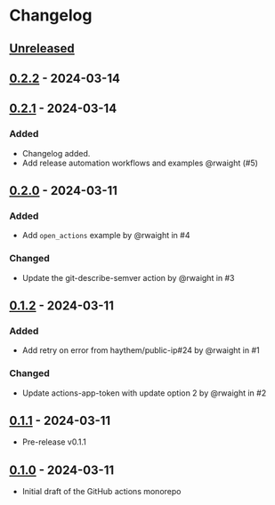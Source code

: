 # Changelog

## [Unreleased]

## [0.2.2] - 2024-03-14

## [0.2.1] - 2024-03-14

### Added

- Changelog added.
- Add release automation workflows and examples @rwaight (#5)

## [0.2.0] - 2024-03-11

### Added

- Add `open_actions` example by @rwaight in #4

### Changed

- Update the git-describe-semver action by @rwaight in #3

## [0.1.2] - 2024-03-11

### Added

- Add retry on error from haythem/public-ip#24 by @rwaight in #1

### Changed

- Update actions-app-token with update option 2 by @rwaight in #2

## [0.1.1] - 2024-03-11

- Pre-release v0.1.1

## [0.1.0] - 2024-03-11

- Initial draft of the GitHub actions monorepo

[Unreleased]: https://github.com/rwaight/actions/compare/v0.2.2...HEAD

[0.2.2]: https://github.com/rwaight/actions/compare/v0.2.1...v0.2.2

[0.2.1]: https://github.com/rwaight/actions/compare/v0.2.0...v0.2.1

[0.2.0]: https://github.com/rwaight/actions/compare/v0.1.2...v0.2.0

[0.1.2]: https://github.com/rwaight/actions/compare/v0.1.1...v0.1.2

[0.1.1]: https://github.com/rwaight/actions/compare/v0.1.0...v0.1.1

[0.1.0]: https://github.com/rwaight/actions/releases/tag/v0.1.0
